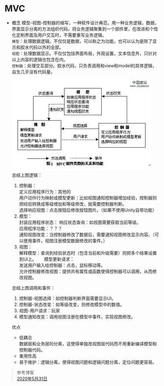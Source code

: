 # MVC

* 概念
  模型-视图-控制器的缩写，一种软件设计典范，用一种业务逻辑，数据，界面显示分离的方法组织代码，将业务逻辑聚集到一个部件里，在改进和个性化定制界面及用户交互时，不需要重写业务逻辑。  
  `模型`：处理数据逻辑。不仅仅是数据，可以称之为功能，也可以认为是除了显示和胶水代码以外的全部。  
  `视图`：处理数据显示。不仅仅包括界面布局，外观设置，文本信息外，只针对以上内容的逻辑也包含在内。  
  `控制器`：处理交互部分。胶水代码，只负责调用和view和model的具体逻辑，自生几乎没有代码量。  

  ![img](./IMG/MVC.jpg)  
  总结上图逻辑：  
  1. 控制器：  
    定义应用程序行为：其他的  
    用户动作行为映射成模型更新：比如视图通知控制器增加经验，控制器则把经验转换成等级增加和等级修改，就需要控制器判断。  
    选择响应视图：点击按钮后修改按钮图片。（如果不使用Unity自带功能）  
  2. 模型：  
    封装应用程序状态：
    响应状态查询：如视图需要获取当前等级。  
    应用程序功能：？？？  
    通知视图改变：当控制器修改了数据后，需要通知视图修改显示内容。（可以使用事件，视图注册模型数据修改的事件。）  
  3. 视图：  
    解释模型：查询到经验状态时（包含当前和升级需要）则把多个结果设置到UI上。　　
    模型更新请求：  
    发送用户输入给控制器：点击，鼠标移动等。  
    允许控制器修改视图：提供共有属性或函数使得控制器可以调用，从而修改视图。  

  总结上图调用和事件：  
  1. 控制器-视图选择：如控制器判断界面需要显示UI。  
  2. 控制器-状态改变：如等级改变，则修改模型中的数值。  
  3. 视图-用户请求：玩家
  4. 模型通知改变：调用视图注册在模型中事件，实现视图修改。

  优点
  * 低耦合  
  数据层和业务层的分离，这使得单独改视图层代码而不用重新编译模型和控制器代码。
  * 重用性高
  * 易于维护：逻辑分离，使得视图问题和逻辑问题分离，定位问题更容易。


> 参考博客  
> [2020年5月31日](https://zhuanlan.zhihu.com/p/99443196)  
> 